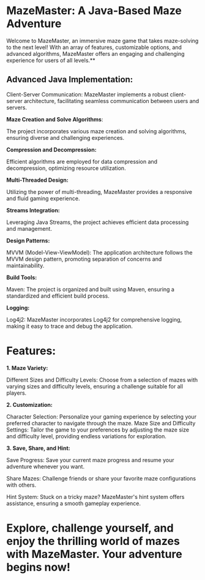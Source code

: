# MazeMaster: A Java-Based Maze Adventure
Welcome to MazeMaster, an immersive maze game that takes maze-solving to the next level! With an array of features, customizable options, and advanced algorithms, MazeMaster offers an engaging and challenging experience for users of all levels.**


## Advanced Java Implementation:
Client-Server Communication:
MazeMaster implements a robust client-server architecture, facilitating seamless communication between users and servers.

**Maze Creation and Solve Algorithms**:

The project incorporates various maze creation and solving algorithms, ensuring diverse and challenging experiences.

**Compression and Decompression:**

Efficient algorithms are employed for data compression and decompression, optimizing resource utilization.

**Multi-Threaded Design:**

Utilizing the power of multi-threading, MazeMaster provides a responsive and fluid gaming experience.

**Streams Integration:**

Leveraging Java Streams, the project achieves efficient data processing and management.

**Design Patterns:**

MVVM (Model-View-ViewModel):
The application architecture follows the MVVM design pattern, promoting separation of concerns and maintainability.

**Build Tools:**

Maven:
The project is organized and built using Maven, ensuring a standardized and efficient build process.

**Logging:**

Log4j2:
MazeMaster incorporates Log4j2 for comprehensive logging, making it easy to trace and debug the application.

# Features:

**1. Maze Variety:**

Different Sizes and Difficulty Levels:
Choose from a selection of mazes with varying sizes and difficulty levels, ensuring a challenge suitable for all players.

**2. Customization:**

Character Selection:
Personalize your gaming experience by selecting your preferred character to navigate through the maze.
Maze Size and Difficulty Settings:
Tailor the game to your preferences by adjusting the maze size and difficulty level, providing endless variations for exploration.

**3. Save, Share, and Hint:**

Save Progress:
Save your current maze progress and resume your adventure whenever you want.

Share Mazes:
Challenge friends or share your favorite maze configurations with others.

Hint System:
Stuck on a tricky maze? MazeMaster's hint system offers assistance, ensuring a smooth gameplay experience.

# Explore, challenge yourself, and enjoy the thrilling world of mazes with MazeMaster. Your adventure begins now!
